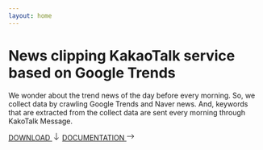 ```yaml
---
layout: home
---
```

<body>
<div class="py-5">
<h1 class="fw-bold">News clipping KakaoTalk service based on Google Trends</h1>
    <div class="col-lg-8 mx-auto p-4 py-md-5">
        <main>
        <p class="fs-5 col-md-8">
                We wonder about the trend news of the day before every morning.
                So, we collect data by crawling Google Trends and Naver news.
                And, keywords that are extracted from the collect data are sent every morning through KakoTalk Message.
        </p>

<div class="mb-5">
            <a class="btn btn-primary btn-lg" href="https://github.com/sohnsong/News-clipping-service-based-on-Google-Trends" role="button">
            DOWNLOAD
            <svg xmlns="http://www.w3.org/2000/svg" width="16" height="16" fill="currentColor" class="bi bi-arrow-down" viewBox="0 0 16 16">
  <path fill-rule="evenodd" d="M8 1a.5.5 0 0 1 .5.5v11.793l3.146-3.147a.5.5 0 0 1 .708.708l-4 4a.5.5 0 0 1-.708 0l-4-4a.5.5 0 0 1 .708-.708L7.5 13.293V1.5A.5.5 0 0 1 8 1z"></path>
</svg></a>
            <a class="btn btn-secondary btn-lg" href="https://yoonjihwan98.github.io/News-clipping-service-based-on-Google-Trends/build/html/index.html" role="button">
            DOCUMENTATION
            <svg xmlns="http://www.w3.org/2000/svg" width="16" height="16" fill="currentColor" class="bi bi-arrow-right" viewBox="0 0 16 16">
  <path fill-rule="evenodd" d="M1 8a.5.5 0 0 1 .5-.5h11.793l-3.147-3.146a.5.5 0 0 1 .708-.708l4 4a.5.5 0 0 1 0 .708l-4 4a.5.5 0 0 1-.708-.708L13.293 8.5H1.5A.5.5 0 0 1 1 8z"></path>
</svg></a>
        </div>
        </main>
    </div>
</div>
</body>
